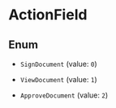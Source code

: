 

# ActionField

## Enum


* `SignDocument` (value: `0`)

* `ViewDocument` (value: `1`)

* `ApproveDocument` (value: `2`)



